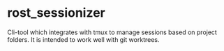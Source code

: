 # rost_sessionizer
Cli-tool which integrates with tmux to manage sessions based on project folders. It is intended to work well with git worktrees.
